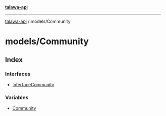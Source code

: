 [**talawa-api**](../../README.md)

***

[talawa-api](../../modules.md) / models/Community

# models/Community

## Index

### Interfaces

- [InterfaceCommunity](interfaces/InterfaceCommunity.md)

### Variables

- [Community](variables/Community.md)

